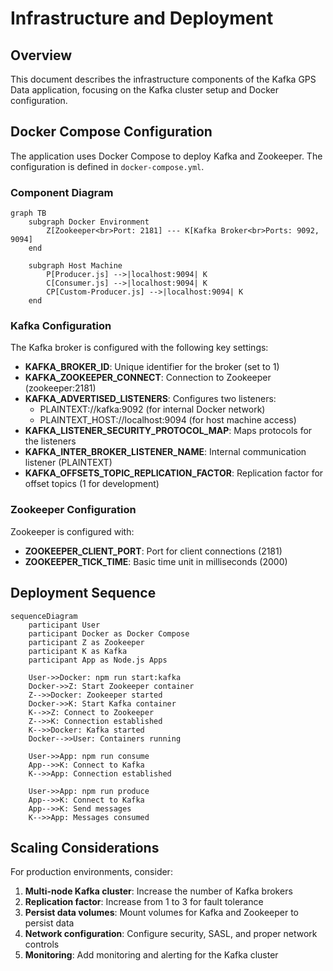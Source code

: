 # Infrastructure and Deployment

## Overview

This document describes the infrastructure components of the Kafka GPS Data application, focusing on the Kafka cluster setup and Docker configuration.

## Docker Compose Configuration

The application uses Docker Compose to deploy Kafka and Zookeeper. The configuration is defined in `docker-compose.yml`.

### Component Diagram

```mermaid
graph TB
    subgraph Docker Environment
        Z[Zookeeper<br>Port: 2181] --- K[Kafka Broker<br>Ports: 9092, 9094]
    end
    
    subgraph Host Machine
        P[Producer.js] -->|localhost:9094| K
        C[Consumer.js] -->|localhost:9094| K
        CP[Custom-Producer.js] -->|localhost:9094| K
    end
```

### Kafka Configuration

The Kafka broker is configured with the following key settings:

- **KAFKA_BROKER_ID**: Unique identifier for the broker (set to 1)
- **KAFKA_ZOOKEEPER_CONNECT**: Connection to Zookeeper (zookeeper:2181)
- **KAFKA_ADVERTISED_LISTENERS**: Configures two listeners:
  - PLAINTEXT://kafka:9092 (for internal Docker network)
  - PLAINTEXT_HOST://localhost:9094 (for host machine access)
- **KAFKA_LISTENER_SECURITY_PROTOCOL_MAP**: Maps protocols for the listeners
- **KAFKA_INTER_BROKER_LISTENER_NAME**: Internal communication listener (PLAINTEXT)
- **KAFKA_OFFSETS_TOPIC_REPLICATION_FACTOR**: Replication factor for offset topics (1 for development)

### Zookeeper Configuration

Zookeeper is configured with:

- **ZOOKEEPER_CLIENT_PORT**: Port for client connections (2181)
- **ZOOKEEPER_TICK_TIME**: Basic time unit in milliseconds (2000)

## Deployment Sequence

```mermaid
sequenceDiagram
    participant User
    participant Docker as Docker Compose
    participant Z as Zookeeper
    participant K as Kafka
    participant App as Node.js Apps
    
    User->>Docker: npm run start:kafka
    Docker->>Z: Start Zookeeper container
    Z-->>Docker: Zookeeper started
    Docker->>K: Start Kafka container
    K-->>Z: Connect to Zookeeper
    Z-->>K: Connection established
    K-->>Docker: Kafka started
    Docker-->>User: Containers running
    
    User->>App: npm run consume
    App-->>K: Connect to Kafka
    K-->>App: Connection established
    
    User->>App: npm run produce
    App-->>K: Connect to Kafka
    App-->>K: Send messages
    K-->>App: Messages consumed
```

## Scaling Considerations

For production environments, consider:

1. **Multi-node Kafka cluster**: Increase the number of Kafka brokers
2. **Replication factor**: Increase from 1 to 3 for fault tolerance
3. **Persist data volumes**: Mount volumes for Kafka and Zookeeper to persist data
4. **Network configuration**: Configure security, SASL, and proper network controls
5. **Monitoring**: Add monitoring and alerting for the Kafka cluster